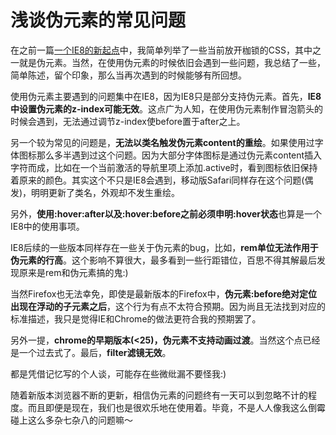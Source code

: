 # 浅谈伪元素的常见问题

在之前一篇[一个IE8的新起点](https://swordair.com/new-beginning-of-ie8/)中，我简单列举了一些当前放开枷锁的CSS，其中之一就是伪元素。当然，在使用伪元素的时候依旧会遇到一些问题，我总结了一些，简单陈述，留个印象，那么当再次遇到的时候能够有所回想。

使用伪元素主要遇到的问题集中在IE8，因为IE8只是部分支持伪元素。首先，**IE8中设置伪元素的z-index可能无效**。这点广为人知，在使用伪元素制作冒泡箭头的时候会遇到，无法通过调节z-index使before置于after之上。

另一个较为常见的问题是，**无法以类名触发伪元素content的重绘**。如果使用过字体图标那么多半遇到过这个问题。因为大部分字体图标是通过伪元素content插入字符而成，比如在一个当前激活的导航里项上添加.active时，看到图标依旧保持着原来的颜色。其实这个不只是IE8会遇到，移动版Safari同样存在这个问题(偶发)，明明更新了类名，外观却不发生重绘。

另外，**使用:hover:after以及:hover:before之前必须申明:hover状态**也算是一个IE8中的使用事项。

IE8后续的一些版本同样存在一些关于伪元素的bug，比如，**rem单位无法作用于伪元素的行高**。这个影响不算很大，最多看到一些行距错位，百思不得其解最后发现原来是rem和伪元素搞的鬼:)

当然Firefox也无法幸免，即使是最新版本的Firefox中，**伪元素:before绝对定位出现在浮动的子元素之后**，这个行为有点不太符合预期。因为尚且无法找到对应的标准描述，我只是觉得IE和Chrome的做法更符合我的预期罢了。

另外一提，**chrome的早期版本(<25)，伪元素不支持动画过渡**。当然这个点已经是一个过去式了。最后，**filter滤镜无效**。

都是凭借记忆写的个人谈，可能存在些微纰漏不要怪我:)

随着新版本浏览器不断的更新，相信伪元素的问题终有一天可以到忽略不计的程度。而且即便是现在，我们也是很欢乐地在使用着。毕竟，不是人人像我这么倒霉碰上这么多杂七杂八的问题嘛～